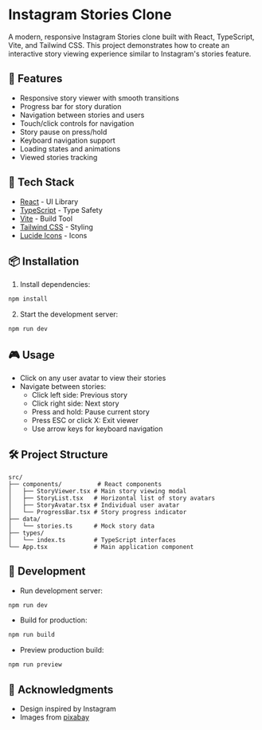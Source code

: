 # Instagram Stories Clone

A modern, responsive Instagram Stories clone built with React, TypeScript, Vite, and Tailwind CSS. This project demonstrates how to create an interactive story viewing experience similar to Instagram's stories feature.



## 🌟 Features

- Responsive story viewer with smooth transitions
- Progress bar for story duration
- Navigation between stories and users
- Touch/click controls for navigation
- Story pause on press/hold
- Keyboard navigation support
- Loading states and animations
- Viewed stories tracking

## 🚀 Tech Stack

- [React](https://reactjs.org/) - UI Library
- [TypeScript](https://www.typescriptlang.org/) - Type Safety
- [Vite](https://vitejs.dev/) - Build Tool
- [Tailwind CSS](https://tailwindcss.com/) - Styling
- [Lucide Icons](https://lucide.dev/) - Icons

## 📦 Installation

1. Install dependencies:

```powershell
npm install
```

2. Start the development server:

```powershell
npm run dev
```

## 🎮 Usage

- Click on any user avatar to view their stories
- Navigate between stories:
  - Click left side: Previous story
  - Click right side: Next story
  - Press and hold: Pause current story
  - Press ESC or click X: Exit viewer
  - Use arrow keys for keyboard navigation

## 🛠️ Project Structure

```
src/
├── components/          # React components
│   ├── StoryViewer.tsx # Main story viewing modal
│   ├── StoryList.tsx   # Horizontal list of story avatars
│   ├── StoryAvatar.tsx # Individual user avatar
│   └── ProgressBar.tsx # Story progress indicator
├── data/
│   └── stories.ts      # Mock story data
├── types/
│   └── index.ts        # TypeScript interfaces
└── App.tsx             # Main application component
```

## 🧪 Development

- Run development server:

```powershell
npm run dev
```

- Build for production:

```powershell
npm run build
```

- Preview production build:

```powershell
npm run preview
```

## 🙏 Acknowledgments

- Design inspired by Instagram
- Images from [pixabay](https://www.pixabay.com/)

